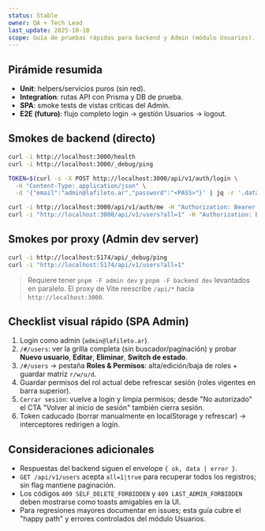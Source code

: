 ```yaml
---
status: Stable
owner: QA + Tech Lead
last_update: 2025-10-10
scope: Guía de pruebas rápidas para backend y Admin (módulo Usuarios).
---
```


## Pirámide resumida

- **Unit**: helpers/servicios puros (sin red).
- **Integration**: rutas API con Prisma y DB de prueba.
- **SPA**: smoke tests de vistas críticas del Admin.
- **E2E (futuro)**: flujo completo login → gestión Usuarios → logout.

## Smokes de backend (directo)

```bash
curl -i http://localhost:3000/health
curl -i http://localhost:3000/_debug/ping

TOKEN=$(curl -s -X POST http://localhost:3000/api/v1/auth/login \
  -H "Content-Type: application/json" \
  -d '{"email":"admin@lafileto.ar","password":"<PASS>"}' | jq -r '.data.accessToken')

curl -i http://localhost:3000/api/v1/auth/me -H "Authorization: Bearer $TOKEN"
curl -i "http://localhost:3000/api/v1/users?all=1" -H "Authorization: Bearer $TOKEN"
```

## Smokes por proxy (Admin dev server)

```bash
curl -i http://localhost:5174/api/_debug/ping
curl -i "http://localhost:5174/api/v1/users?all=1"
```

> Requiere tener `pnpm -F admin dev` y `pnpm -F backend dev` levantados en paralelo. El proxy de Vite reescribe `/api/*` hacia `http://localhost:3000`.

## Checklist visual rápido (SPA Admin)

1. Login como admin (`admin@lafileto.ar`).
2. `/#/users`: ver la grilla completa (sin buscador/paginación) y probar **Nuevo usuario**, **Editar**, **Eliminar**, **Switch de estado**.
3. `/#/users` → pestaña **Roles & Permisos**: alta/edición/baja de roles + guardar matriz `r/w/u/d`.
4. Guardar permisos del rol actual debe refrescar sesión (roles vigentes en barra superior).
5. `Cerrar sesión`: vuelve a login y limpia permisos; desde "No autorizado" el CTA "Volver al inicio de sesión" también cierra sesión.
6. Token caducado (borrar manualmente en localStorage y refrescar) → interceptores redirigen a login.

## Consideraciones adicionales

- Respuestas del backend siguen el envelope `{ ok, data | error }`.
- `GET /api/v1/users` acepta `all=1|true` para recuperar todos los registros; sin flag mantiene paginación.
- Los códigos `409 SELF_DELETE_FORBIDDEN` y `409 LAST_ADMIN_FORBIDDEN` deben mostrarse como toasts amigables en la UI.
- Para regresiones mayores documentar en issues; esta guía cubre el "happy path" y errores controlados del módulo Usuarios.
